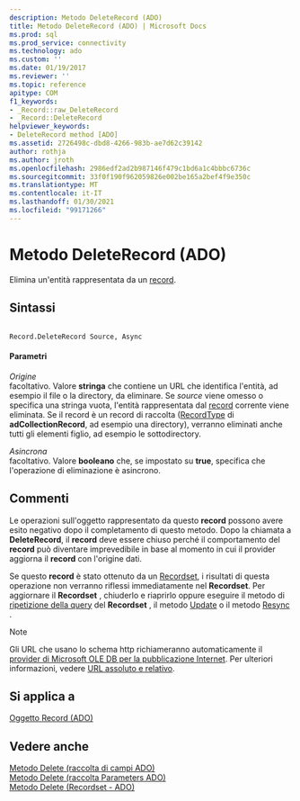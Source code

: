 ```yaml
---
description: Metodo DeleteRecord (ADO)
title: Metodo DeleteRecord (ADO) | Microsoft Docs
ms.prod: sql
ms.prod_service: connectivity
ms.technology: ado
ms.custom: ''
ms.date: 01/19/2017
ms.reviewer: ''
ms.topic: reference
apitype: COM
f1_keywords:
- _Record::raw_DeleteRecord
- _Record::DeleteRecord
helpviewer_keywords:
- DeleteRecord method [ADO]
ms.assetid: 2726498c-dbd8-4266-983b-ae7d62c39142
author: rothja
ms.author: jroth
ms.openlocfilehash: 2986edf2ad2b987146f479c1bd6a1c4bbbc6736c
ms.sourcegitcommit: 33f0f190f962059826e002be165a2bef4f9e350c
ms.translationtype: MT
ms.contentlocale: it-IT
ms.lasthandoff: 01/30/2021
ms.locfileid: "99171266"
---
```

# <a name="deleterecord-method-ado"></a>Metodo DeleteRecord (ADO)
Elimina un'entità rappresentata da un [record](../../../ado/reference/ado-api/record-object-ado.md).  
  
## <a name="syntax"></a>Sintassi  
  
```  
  
Record.DeleteRecord Source, Async  
```  
  
#### <a name="parameters"></a>Parametri  
 *Origine*  
 facoltativo. Valore **stringa** che contiene un URL che identifica l'entità, ad esempio il file o la directory, da eliminare. Se *source* viene omesso o specifica una stringa vuota, l'entità rappresentata dal [record](../../../ado/reference/ado-api/record-object-ado.md) corrente viene eliminata. Se il record è un record di raccolta ([RecordType](../../../ado/reference/ado-api/recordtype-property-ado.md) di **adCollectionRecord**, ad esempio una directory), verranno eliminati anche tutti gli elementi figlio, ad esempio le sottodirectory.  
  
 *Asincrona*  
 facoltativo. Valore **booleano** che, se impostato su **true**, specifica che l'operazione di eliminazione è asincrono.  
  
## <a name="remarks"></a>Commenti  
 Le operazioni sull'oggetto rappresentato da questo **record** possono avere esito negativo dopo il completamento di questo metodo. Dopo la chiamata a **DeleteRecord**, il **record** deve essere chiuso perché il comportamento del **record** può diventare imprevedibile in base al momento in cui il provider aggiorna il **record** con l'origine dati.  
  
 Se questo **record** è stato ottenuto da un [Recordset](../../../ado/reference/ado-api/recordset-object-ado.md), i risultati di questa operazione non verranno riflessi immediatamente nel **Recordset**. Per aggiornare il **Recordset** , chiuderlo e riaprirlo oppure eseguire il metodo di [ripetizione della query](../../../ado/reference/ado-api/requery-method.md) del **Recordset** , il metodo [Update](../../../ado/reference/ado-api/update-method.md) o il metodo [Resync](../../../ado/reference/ado-api/resync-method.md) .  
  
> [!NOTE]
>  Gli URL che usano lo schema http richiameranno automaticamente il [provider di Microsoft OLE DB per la pubblicazione Internet](../../../ado/guide/appendixes/microsoft-ole-db-provider-for-internet-publishing.md). Per ulteriori informazioni, vedere [URL assoluto e relativo](../../../ado/guide/data/absolute-and-relative-urls.md).  
  
## <a name="applies-to"></a>Si applica a  
 [Oggetto Record (ADO)](../../../ado/reference/ado-api/record-object-ado.md)  
  
## <a name="see-also"></a>Vedere anche  
 [Metodo Delete (raccolta di campi ADO)](../../../ado/reference/ado-api/delete-method-ado-fields-collection.md)   
 [Metodo Delete (raccolta Parameters ADO)](../../../ado/reference/ado-api/delete-method-ado-parameters-collection.md)   
 [Metodo Delete (Recordset - ADO)](../../../ado/reference/ado-api/delete-method-ado-recordset.md)

